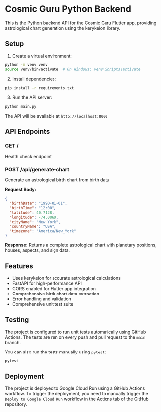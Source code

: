 # Cosmic Guru Python Backend

This is the Python backend API for the Cosmic Guru Flutter app, providing astrological chart generation using the kerykeion library.

## Setup

1. Create a virtual environment:
```bash
python -m venv venv
source venv/bin/activate  # On Windows: venv\Scripts\activate
```

2. Install dependencies:
```bash
pip install -r requirements.txt
```

3. Run the API server:
```bash
python main.py
```

The API will be available at `http://localhost:8000`

## API Endpoints

### GET /
Health check endpoint

### POST /api/generate-chart
Generate an astrological birth chart from birth data

**Request Body:**
```json
{
  "birthDate": "1990-01-01",
  "birthTime": "12:00",
  "latitude": 40.7128,
  "longitude": -74.0060,
  "cityName": "New York",
  "countryName": "USA",
  "timezone": "America/New_York"
}
```

**Response:**
Returns a complete astrological chart with planetary positions, houses, aspects, and sign data.

## Features

- Uses kerykeion for accurate astrological calculations
- FastAPI for high-performance API
- CORS enabled for Flutter app integration
- Comprehensive birth chart data extraction
- Error handling and validation
- Comprehensive unit test suite

## Testing

The project is configured to run unit tests automatically using GitHub Actions. The tests are run on every push and pull request to the `main` branch.

You can also run the tests manually using `pytest`:

```bash
pytest
```

## Deployment

The project is deployed to Google Cloud Run using a GitHub Actions workflow. To trigger the deployment, you need to manually trigger the `Deploy to Google Cloud Run` workflow in the Actions tab of the GitHub repository.